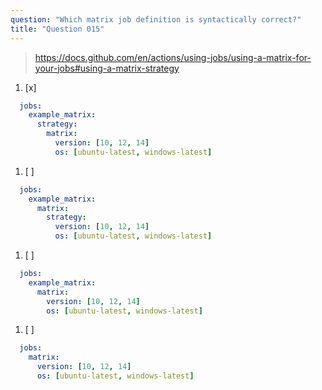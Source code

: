 ```yaml
---
question: "Which matrix job definition is syntactically correct?"
title: "Question 015"
---
```



> https://docs.github.com/en/actions/using-jobs/using-a-matrix-for-your-jobs#using-a-matrix-strategy

1. [x] 
```yaml
  jobs:
    example_matrix:
      strategy:
        matrix:
          version: [10, 12, 14]
          os: [ubuntu-latest, windows-latest]
```

1. [ ] 
```yaml
  jobs:
    example_matrix:
      matrix:
        strategy:
          version: [10, 12, 14]
          os: [ubuntu-latest, windows-latest]
```

1. [ ] 
```yaml
  jobs:
    example_matrix:
      matrix:
        version: [10, 12, 14]
        os: [ubuntu-latest, windows-latest]
```

1. [ ] 
```yaml
  jobs:
    matrix:
      version: [10, 12, 14]
      os: [ubuntu-latest, windows-latest]
```
